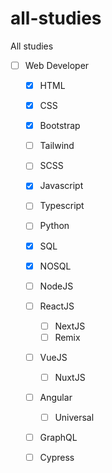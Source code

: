 # all-studies
All studies
- [ ] Web Developer
  - [x] HTML
  - [x] CSS
  - [x] Bootstrap
  - [ ] Tailwind
  - [ ] SCSS
  - [x] Javascript
  - [ ] Typescript
  - [ ] Python
  - [x] SQL
  - [x] NOSQL
  - [ ] NodeJS
  - [ ] ReactJS
    - [ ] NextJS
    - [ ] Remix
  - [ ] VueJS
    - [ ] NuxtJS
  - [ ] Angular
    - [ ] Universal
  - [ ] GraphQL
  - [ ] Cypress

